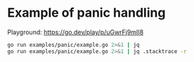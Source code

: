 
# Example of panic handling

Playground: https://go.dev/play/p/uGwrFj9mII8

```sh
go run examples/panic/example.go 2>&1 | jq
go run examples/panic/example.go 2>&1 | jq .stacktrace -r
```
